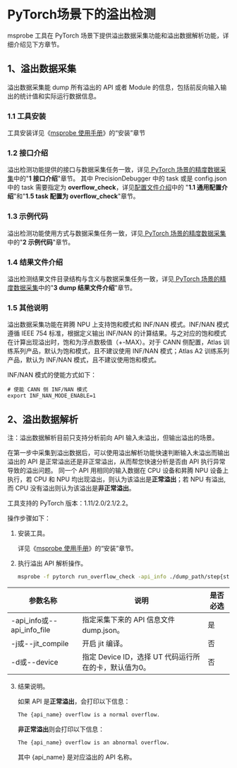 # **PyTorch场景下的溢出检测**

msprobe 工具在 PyTorch 场景下提供溢出数据采集功能和溢出数据解析功能，详细介绍见下方章节。

## 1、溢出数据采集

溢出数据采集能 dump 所有溢出的 API 或者 Module 的信息，包括前反向输入输出的统计值和实际运行数据信息。

### 1.1 工具安装

工具安装详见《[msprobe 使用手册](../README.md)》的“安装”章节

### 1.2 接口介绍

溢出检测功能提供的接口与数据采集任务一致，详见[ PyTorch 场景的精度数据采集](./05.data_dump_PyTorch.md)中的"**1 接口介绍**"章节。
其中 PrecisionDebugger 中的 task 或是 config.json 中的 task 需要指定为 **overflow_check**，详见[配置文件介绍](./02.config_introduction.md)中的
"**1.1 通用配置介绍**"和"**1.5 task 配置为 overflow_check**"章节。

### 1.3 示例代码

溢出检测功能使用方式与数据采集任务一致，详见[ PyTorch 场景的精度数据采集](./05.data_dump_PyTorch.md)中的"**2 示例代码**"章节。

### 1.4 结果文件介绍

溢出检测结果文件目录结构与含义与数据采集任务一致，详见[ PyTorch 场景的精度数据采集](./05.data_dump_PyTorch.md)中的"**3 dump 结果文件介绍**"章节。

### 1.5 其他说明

溢出数据采集功能在昇腾 NPU 上支持饱和模式和 INF/NAN 模式。INF/NAN 模式遵循 IEEE 754 标准，根据定义输出 INF/NAN 的计算结果。与之对应的饱和模式在计算出现溢出时，饱和为浮点数极值（+-MAX）。对于 CANN 侧配置，Atlas 训练系列产品，默认为饱和模式，且不建议使用 INF/NAN 模式；Atlas A2 训练系列产品，默认为 INF/NAN 模式，且不建议使用饱和模式。

INF/NAN 模式的使能方式如下：

```Shell
# 使能 CANN 侧 INF/NAN 模式
export INF_NAN_MODE_ENABLE=1
```

## 2、溢出数据解析

注：溢出数据解析目前只支持分析前向 API 输入未溢出，但输出溢出的场景。

在第一步中采集到溢出数据后，可以使用溢出解析功能快速判断输入未溢出而输出溢出的 API 是正常溢出还是非正常溢出，从而帮您快速分析是否由 API 执行异常导致的溢出问题。
同一个 API 用相同的输入数据在 CPU 设备和昇腾 NPU 设备上执行，若 CPU 和 NPU 均出现溢出，则认为该溢出是**正常溢出**；若 NPU 有溢出, 而 CPU 没有溢出则认为该溢出是**非正常溢出**。

工具支持的 PyTorch 版本：1.11/2.0/2.1/2.2。

操作步骤如下：

1. 安装工具。

   详见《[msprobe 使用手册](../README.md)》的“安装”章节。

2. 执行溢出 API 解析操作。

   ```bash
   msprobe -f pytorch run_overflow_check -api_info ./dump_path/step{step_number}/rank{rank_number}/dump.json
   ```
   
| 参数名称                   | 说明                                 | 是否必选 |
| -------------------------- |------------------------------------| -------- |
| -api_info或--api_info_file | 指定采集下来的 API 信息文件 dump.json。        | 是       |
| -j或--jit_compile          | 开启 jit 编译。                         | 否       |
| -d或--device               | 指定 Device ID，选择 UT 代码运行所在的卡，默认值为0。 | 否       |

3. 结果说明。

   如果 API 是**正常溢出**，会打印以下信息：

    ```bash
   The {api_name} overflow is a normal overflow.
   ```

    **非正常溢出**则会打印以下信息：

    ```bash
   The {api_name} overflow is an abnormal overflow.
   ```

   其中 {api_name} 是对应溢出的 API 名称。

